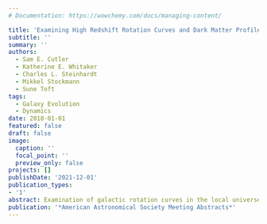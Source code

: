 ```yaml
---
# Documentation: https://wowchemy.com/docs/managing-content/

title: 'Examining High Redshift Rotation Curves and Dark Matter Profiles Outside the Local Universe'
subtitle: ''
summary: ''
authors:
  - Sam E. Cutler
  - Katherine E. Whitaker
  - Charles L. Steinhardt
  - Mikkel Stockmann
  - Sune Toft
tags:
  - Galaxy Evolution
  - Dynamics
date: 2018-01-01
featured: false
draft: false
image:
  caption: ''
  focal_point: ''
  preview_only: false
projects: []
publishDate: '2021-12-01'
publication_types:
- '1'
abstract: Examination of galactic rotation curves in the local universe has yielded evidence of both cusp and core type dark matter profiles. We present one of the first studies of a galactic rotation curve for a distant gravitationally-lensed massive, dusty star-forming galaxy, CL2244-1, with a spectroscopic redshift 1.77. Using VLT/XSHOOTER spectroscopy, we perform a 2D spectral analysis of the H-alpha emission. With this rotation curve, we fit a dark matter density profile and determine the functional form of the profile (cusp or core). Predictions from comparing the shape of the rotation curve of CL2244-1 to that of M33 and other galaxies in the local universe suggest that the dark matter profile of CL2244-1 is best represented by a cuspy profile. Though this cuspy profile supports the cold dark matter cosmological model, we cannot rule out self-interacting dark matter, whose interactions may not have had time to shift the density profile to a core at such early times.
publication: '*American Astronomical Society Meeting Abstracts*'
---
```

